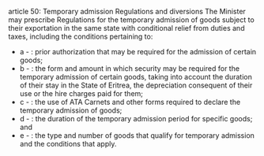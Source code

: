 article 50: Temporary admission Regulations and diversions
The Minister may prescribe Regulations for the temporary admission of goods subject to their exportation in the same state with conditional relief from duties and taxes, including the conditions pertaining to: 
<ul>
			<li>a - : prior authorization that may be required for the admission of certain goods;<ul>
			</ul></li>			<li>b - : the form and amount in which security may be required for the temporary admission of certain goods, taking into account the duration of their stay in the State of Eritrea, the depreciation consequent of their use or the hire charges paid for them; <ul>
			</ul></li>			<li>c - : the use of ATA Carnets and other forms required to declare the temporary admission of goods; <ul>
			</ul></li>			<li>d - : the duration of the temporary admission period for specific goods; and <ul>
			</ul></li>			<li>e - : the type and number of goods that qualify for temporary admission and the conditions that apply.<ul>
			</ul></li></ul>